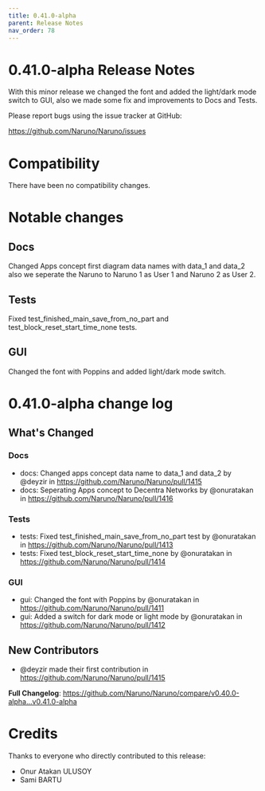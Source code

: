 ```yaml
---
title: 0.41.0-alpha
parent: Release Notes
nav_order: 78
---
```


# 0.41.0-alpha Release Notes

With this minor release we changed the font and added the light/dark mode switch to GUI, also we made some fix and improvements to Docs and Tests.

Please report bugs using the issue tracker at GitHub:

<https://github.com/Naruno/Naruno/issues>

# Compatibility

There have been no compatibility changes.

# Notable changes

## Docs
Changed Apps concept first diagram data names with data_1 and data_2 also we seperate the Naruno to Naruno 1 as User 1 and Naruno 2 as User 2.

## Tests
Fixed test_finished_main_save_from_no_part and test_block_reset_start_time_none tests.

## GUI
Changed the font with Poppins and added light/dark mode switch.


# 0.41.0-alpha change log

<!-- Release notes generated using configuration in .github/release.yml at master -->

## What's Changed
### Docs
* docs: Changed apps concept data name to data_1 and data_2 by @deyzir in https://github.com/Naruno/Naruno/pull/1415
* docs: Seperating Apps concept to Decentra Networks by @onuratakan in https://github.com/Naruno/Naruno/pull/1416
### Tests
* tests: Fixed test_finished_main_save_from_no_part test by @onuratakan in https://github.com/Naruno/Naruno/pull/1413
* tests: Fixed test_block_reset_start_time_none by @onuratakan in https://github.com/Naruno/Naruno/pull/1414
### GUI
* gui: Changed the font with Poppins by @onuratakan in https://github.com/Naruno/Naruno/pull/1411
* gui: Added a switch for dark mode or light mode by @onuratakan in https://github.com/Naruno/Naruno/pull/1412

## New Contributors
* @deyzir made their first contribution in https://github.com/Naruno/Naruno/pull/1415

**Full Changelog**: https://github.com/Naruno/Naruno/compare/v0.40.0-alpha...v0.41.0-alpha

# Credits

Thanks to everyone who directly contributed to this release:

- Onur Atakan ULUSOY
- Sami BARTU

